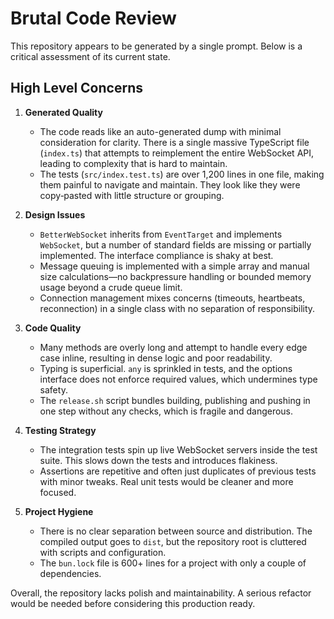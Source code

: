 # Brutal Code Review

This repository appears to be generated by a single prompt. Below is a critical assessment of its current state.

## High Level Concerns

1. **Generated Quality**
   - The code reads like an auto-generated dump with minimal consideration for clarity. There is a single massive TypeScript file (`index.ts`) that attempts to reimplement the entire WebSocket API, leading to complexity that is hard to maintain.
   - The tests (`src/index.test.ts`) are over 1,200 lines in one file, making them painful to navigate and maintain. They look like they were copy‑pasted with little structure or grouping.

2. **Design Issues**
   - `BetterWebSocket` inherits from `EventTarget` and implements `WebSocket`, but a number of standard fields are missing or partially implemented. The interface compliance is shaky at best.
   - Message queuing is implemented with a simple array and manual size calculations—no backpressure handling or bounded memory usage beyond a crude queue limit.
   - Connection management mixes concerns (timeouts, heartbeats, reconnection) in a single class with no separation of responsibility.

3. **Code Quality**
   - Many methods are overly long and attempt to handle every edge case inline, resulting in dense logic and poor readability.
   - Typing is superficial. `any` is sprinkled in tests, and the options interface does not enforce required values, which undermines type safety.
   - The `release.sh` script bundles building, publishing and pushing in one step without any checks, which is fragile and dangerous.

4. **Testing Strategy**
   - The integration tests spin up live WebSocket servers inside the test suite. This slows down the tests and introduces flakiness.
   - Assertions are repetitive and often just duplicates of previous tests with minor tweaks. Real unit tests would be cleaner and more focused.

5. **Project Hygiene**
   - There is no clear separation between source and distribution. The compiled output goes to `dist`, but the repository root is cluttered with scripts and configuration.
   - The `bun.lock` file is 600+ lines for a project with only a couple of dependencies.

Overall, the repository lacks polish and maintainability. A serious refactor would be needed before considering this production ready.
